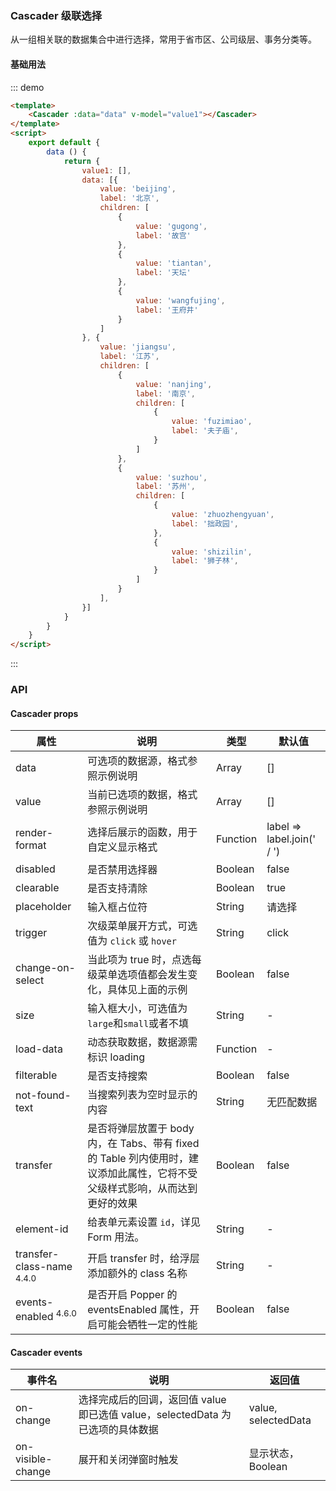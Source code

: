 ### Cascader 级联选择
从一组相关联的数据集合中进行选择，常用于省市区、公司级层、事务分类等。
#### 基础用法
::: demo  
```html
<template>
    <Cascader :data="data" v-model="value1"></Cascader>
</template>
<script>
    export default {
        data () {
            return {
                value1: [],
                data: [{
                    value: 'beijing',
                    label: '北京',
                    children: [
                        {
                            value: 'gugong',
                            label: '故宫'
                        },
                        {
                            value: 'tiantan',
                            label: '天坛'
                        },
                        {
                            value: 'wangfujing',
                            label: '王府井'
                        }
                    ]
                }, {
                    value: 'jiangsu',
                    label: '江苏',
                    children: [
                        {
                            value: 'nanjing',
                            label: '南京',
                            children: [
                                {
                                    value: 'fuzimiao',
                                    label: '夫子庙',
                                }
                            ]
                        },
                        {
                            value: 'suzhou',
                            label: '苏州',
                            children: [
                                {
                                    value: 'zhuozhengyuan',
                                    label: '拙政园',
                                },
                                {
                                    value: 'shizilin',
                                    label: '狮子林',
                                }
                            ]
                        }
                    ],
                }]
            }
        }
    }
</script>
```
:::
### API
#### Cascader props
<table >
  <thead >
    <tr >
      <th >属性</th>
      <th >说明</th>
      <th >类型</th>
      <th >默认值</th>
    </tr>
  </thead>
  <tbody >
    <tr >
      <td >data</td>
      <td >可选项的数据源，格式参照示例说明</td>
      <td >Array</td>
      <td >[]</td>
    </tr>
    <tr >
      <td >value</td>
      <td >当前已选项的数据，格式参照示例说明</td>
      <td >Array</td>
      <td >[]</td>
    </tr>
    <tr >
      <td >render-format</td>
      <td >选择后展示的函数，用于自定义显示格式</td>
      <td >Function</td>
      <td >label =&gt; label.join(' / ')</td>
    </tr>
    <tr >
      <td >disabled</td>
      <td >是否禁用选择器</td>
      <td >Boolean</td>
      <td >false</td>
    </tr>
    <tr >
      <td >clearable</td>
      <td >是否支持清除</td>
      <td >Boolean</td>
      <td >true</td>
    </tr>
    <tr >
      <td >placeholder</td>
      <td >输入框占位符</td>
      <td >String</td>
      <td >请选择</td>
    </tr>
    <tr >
      <td >trigger</td>
      <td >次级菜单展开方式，可选值为 <code >click</code> 或 <code >hover</code></td>
      <td >String</td>
      <td >click</td>
    </tr>
    <tr >
      <td >change-on-select</td>
      <td >当此项为 true 时，点选每级菜单选项值都会发生变化，具体见上面的示例</td>
      <td >Boolean</td>
      <td >false</td>
    </tr>
    <tr >
      <td >size</td>
      <td >输入框大小，可选值为<code >large</code>和<code >small</code>或者不填</td>
      <td >String</td>
      <td >-</td>
    </tr>
    <tr >
      <td >load-data</td>
      <td >动态获取数据，数据源需标识 loading</td>
      <td >Function</td>
      <td >-</td>
    </tr>
    <tr >
      <td >filterable</td>
      <td >是否支持搜索</td>
      <td >Boolean</td>
      <td >false</td>
    </tr>
    <tr >
      <td >not-found-text</td>
      <td >当搜索列表为空时显示的内容</td>
      <td >String</td>
      <td >无匹配数据</td>
    </tr>
    <tr >
      <td >transfer</td>
      <td >是否将弹层放置于 body 内，在 Tabs、带有 fixed 的 Table 列内使用时，建议添加此属性，它将不受父级样式影响，从而达到更好的效果</td>
      <td >Boolean</td>
      <td >false</td>
    </tr>
    <tr >
      <td >element-id</td>
      <td >给表单元素设置 <code >id</code>，详见 Form 用法。</td>
      <td >String</td>
      <td >-</td>
    </tr>
    <tr >
      <td >transfer-class-name <span  class="ivu-badge"> <sup class="ivu-badge-count ivu-badge-count-alone">4.4.0</sup></span></td>
      <td >开启 transfer 时，给浮层添加额外的 class 名称</td>
      <td >String</td>
      <td >-</td>
    </tr>
    <tr >
      <td >events-enabled <span  class="ivu-badge"> <sup class="ivu-badge-count ivu-badge-count-alone">4.6.0</sup></span></td>
      <td >是否开启 Popper 的 eventsEnabled 属性，开启可能会牺牲一定的性能</td>
      <td >Boolean</td>
      <td >false</td>
    </tr>
  </tbody>
</table>

#### Cascader events
<table >
  <thead >
    <tr >
      <th >事件名</th>
      <th >说明</th>
      <th >返回值</th>
    </tr>
  </thead>
  <tbody >
    <tr >
      <td >on-change</td>
      <td >选择完成后的回调，返回值 value 即已选值 value，selectedData 为已选项的具体数据</td>
      <td >value, selectedData</td>
    </tr>
    <tr >
      <td >on-visible-change</td>
      <td >展开和关闭弹窗时触发</td>
      <td >显示状态，Boolean</td>
    </tr>
  </tbody>
</table>